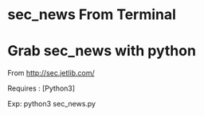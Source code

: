 # sec_news From Terminal
# Grab sec_news with python
From http://sec.jetlib.com/


Requires : 
[Python3]

Exp:
python3 sec_news.py




